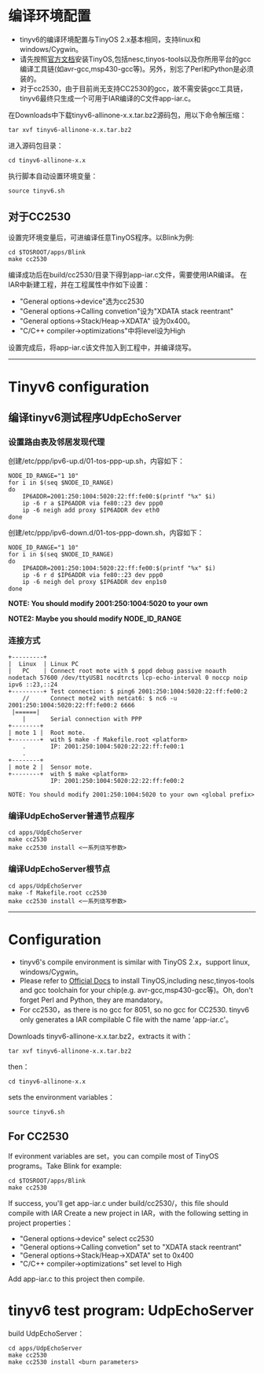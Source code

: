 # 编译环境配置 #
  * tinyv6的编译环境配置与TinyOS 2.x基本相同，支持linux和windows/Cygwin。
  * 请先按照[官方文档](http://docs.tinyos.net/tinywiki/index.php/Getting_started)安装TinyOS,包括nesc,tinyos-tools以及你所用平台的gcc编译工具链(如avr-gcc,msp430-gcc等)。另外，别忘了Perl和Python是必须装的。
  * 对于cc2530，由于目前尚无支持CC2530的gcc，故不需安装gcc工具链，tinyv6最终只生成一个可用于IAR编译的C文件app-iar.c。

在Downloads中下载tinyv6-allinone-x.x.tar.bz2源码包，用以下命令解压缩：
```
tar xvf tinyv6-allinone-x.x.tar.bz2
```

进入源码包目录：
```
cd tinyv6-allinone-x.x
```

执行脚本自动设置环境变量：
```
source tinyv6.sh
```

## 对于CC2530 ##
设置完环境变量后，可进编译任意TinyOS程序。以Blink为例:
```
cd $TOSROOT/apps/Blink
make cc2530
```

编译成功后在build/cc2530/目录下得到app-iar.c文件，需要使用IAR编译。
在IAR中新建工程，并在工程属性中作如下设置：
  * "General options->device"选为cc2530
  * "General options->Calling convetion"设为"XDATA stack reentrant"
  * "General options->Stack/Heap->XDATA" 设为0x400。
  * "C/C++ compiler->optimizations"中将level设为High

设置完成后，将app-iar.c该文件加入到工程中，并编译烧写。


---


# Tinyv6 configuration #
## 编译tinyv6测试程序UdpEchoServer ##

### 设置路由表及邻居发现代理 ###
创建/etc/ppp/ipv6-up.d/01-tos-ppp-up.sh，内容如下：
```
NODE_ID_RANGE="1 10"
for i in $(seq $NODE_ID_RANGE)
do
	IP6ADDR=2001:250:1004:5020:22:ff:fe00:$(printf "%x" $i)
	ip -6 r a $IP6ADDR via fe80::23 dev ppp0
	ip -6 neigh add proxy $IP6ADDR dev eth0
done
```

创建/etc/ppp/ipv6-down.d/01-tos-ppp-down.sh，内容如下：
```
NODE_ID_RANGE="1 10"
for i in $(seq $NODE_ID_RANGE)
do
	IP6ADDR=2001:250:1004:5020:22:ff:fe00:$(printf "%x" $i)
	ip -6 r d $IP6ADDR via fe80::23 dev ppp0
	ip -6 neigh del proxy $IP6ADDR dev enp1s0
done
```

**NOTE: You should modify 2001:250:1004:5020 to your own <global prefix>**

**NOTE2: Maybe you should modify NODE\_ID\_RANGE**

### 连接方式 ###
```
+---------+
|  Linux  | Linux PC
|   PC    | Connect root mote with $ pppd debug passive noauth nodetach 57600 /dev/ttyUSB1 nocdtrcts lcp-echo-interval 0 noccp noip ipv6 ::23,::24
+---------+ Test connection: $ ping6 2001:250:1004:5020:22:ff:fe00:2
    //      Connect mote2 with netcat6: $ nc6 -u 2001:250:1004:5020:22:ff:fe00:2 6666
 |======|
    |       Serial connection with PPP
+--------+  
| mote 1 |  Root mote.
+--------+  with $ make -f Makefile.root <platform>
    .       IP: 2001:250:1004:5020:22:22:ff:fe00:1
    .
+--------+  
| mote 2 |  Sensor mote.
+--------+  with $ make <platform>
            IP: 2001:250:1004:5020:22:22:ff:fe00:2

NOTE: You should modify 2001:250:1004:5020 to your own <global prefix>
```

### 编译UdpEchoServer普通节点程序 ###

```
cd apps/UdpEchoServer
make cc2530
make cc2530 install <一系列烧写参数>
```

### 编译UdpEchoServer根节点 ###

```
cd apps/UdpEchoServer
make -f Makefile.root cc2530
make cc2530 install <一系列烧写参数>
```



---


# Configuration #
  * tinyv6's compile environment is similar with TinyOS 2.x，support linux, windows/Cygwin。
  * Please refer to [Official Docs](http://docs.tinyos.net/tinywiki/index.php/Getting_started) to install TinyOS,including nesc,tinyos-tools and gcc toolchain for your chip(e.g. avr-gcc,msp430-gcc等)。Oh, don't forget Perl and Python, they are mandatory。
  * For cc2530，as there is no gcc for 8051, so no gcc for CC2530. tinyv6 only generates a IAR compilable C file with the name 'app-iar.c'。

Downloads tinyv6-allinone-x.x.tar.bz2，extracts it with：
```
tar xvf tinyv6-allinone-x.x.tar.bz2
```

then：
```
cd tinyv6-allinone-x.x
```

sets the environment variables：
```
source tinyv6.sh
```

## For CC2530 ##
If evironment variables are set，you can compile most of TinyOS programs。Take Blink for example:
```
cd $TOSROOT/apps/Blink
make cc2530
```

If success, you'll get  app-iar.c under build/cc2530/，this file should compile with IAR
Create a new project in IAR，with the following setting in project properties：
  * "General options->device" select cc2530
  * "General options->Calling convetion" set to "XDATA stack reentrant"
  * "General options->Stack/Heap->XDATA" set to 0x400
  * "C/C++ compiler->optimizations" set level to High

Add app-iar.c to this project then compile.

# tinyv6 test program: UdpEchoServer #
build UdpEchoServer：

```
cd apps/UdpEchoServer
make cc2530
make cc2530 install <burn parameters>
```